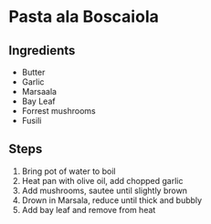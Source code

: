# Pasta ala Boscaiola

## Ingredients

* Butter
* Garlic
* Marsaala
* Bay Leaf
* Forrest mushrooms
* Fusili

## Steps

1. Bring pot of water to boil
2. Heat pan with olive oil, add chopped garlic
3. Add mushrooms, sautee until slightly brown
4. Drown in Marsala, reduce until thick and bubbly
5. Add bay leaf and remove from heat
